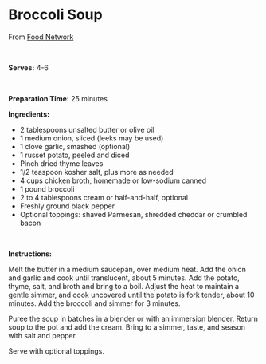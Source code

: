 Broccoli Soup
=============

From [Food Network](http://foodnetwork.com)

 

**Serves:** 4-6

 

**Preparation Time:** 25 minutes

**Ingredients:**

-   2 tablespoons unsalted butter or olive oil
-   1 medium onion, sliced (leeks may be used)
-   1 clove garlic, smashed (optional)
-   1 russet potato, peeled and diced
-   Pinch dried thyme leaves
-   1/2 teaspoon kosher salt, plus more as needed
-   4 cups chicken broth, homemade or low-sodium canned
-   1 pound broccoli
-   2 to 4 tablespoons cream or half-and-half, optional
-   Freshly ground black pepper
-   Optional toppings: shaved Parmesan, shredded cheddar or crumbled bacon

 

**Instructions:**

Melt the butter in a medium saucepan, over medium heat. Add the onion and garlic and cook until translucent, about 5 minutes. Add the potato, thyme, salt, and broth and bring to a boil. Adjust the heat to maintain a gentle simmer, and cook uncovered until the potato is fork tender, about 10 minutes. Add the broccoli and simmer for 3 minutes.

Puree the soup in batches in a blender or with an immersion blender. Return soup to the pot and add the cream. Bring to a simmer, taste, and season with salt and pepper.

Serve with optional toppings.
